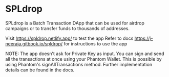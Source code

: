 # SPLdrop

SPLdrop is a Batch Transaction DApp that can be used for airdrop campaigns or to transfer funds to thousands of addresses.

Visit https://spldrop.netlify.app/ to test the app
Refer to docs https://j-neeraja.gitbook.io/spldrop/ for instructions to use the app

NOTE: The app doesn't ask for Private Key as input. You can sign and send all the transactions at once using your Phantom Wallet. This is possible by using Phantom's signAllTransactions method. Further implementation details can be found in the docs.

